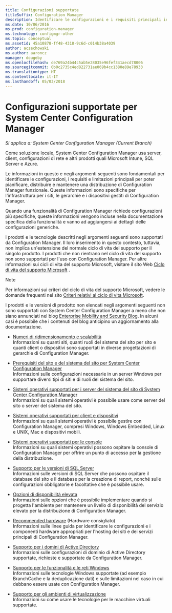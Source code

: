```yaml
---
title: Configurazioni supportate
titleSuffix: Configuration Manager
description: Identificare le configurazioni e i requisiti principali in modo da pianificare, distribuire e manutenere una distribuzione di System Center Configuration Manager funzionale.
ms.date: 10/06/2016
ms.prod: configuration-manager
ms.technology: configmgr-other
ms.topic: conceptual
ms.assetid: 45a10878-ff48-4318-9c6d-c014b38a4039
author: aczechowski
ms.author: aaroncz
manager: dougeby
ms.openlocfilehash: de769a24b44c5ab5e28035e96fef341aecd78006
ms.sourcegitcommit: 0b0c2735c4ed822731ae069b4cc1380e89e78933
ms.translationtype: HT
ms.contentlocale: it-IT
ms.lasthandoff: 05/03/2018
---
```

# <a name="supported-configurations-for-system-center-configuration-manager"></a>Configurazioni supportate per System Center Configuration Manager

*Si applica a: System Center Configuration Manager (Current Branch)*

Come soluzione locale, System Center Configuration Manager usa server, client, configurazioni di rete e altri prodotti quali Microsoft Intune, SQL Server e Azure.

Le informazioni in questo e negli argomenti seguenti sono fondamentali per identificare le configurazioni, i requisiti e limitazioni principali per poter pianificare, distribuire e mantenere una distribuzione di Configuration Manager funzionale.  Queste informazioni sono specifiche per l'infrastruttura per i siti, le gerarchie e i dispositivi gestiti di Configuration Manager.

Quando una funzionalità di Configuration Manager richiede configurazioni più specifiche, queste informazioni vengono incluse nella documentazione specifica della funzionalità e vanno ad aggiungersi ai dettagli delle configurazioni generiche.  

 I prodotti e le tecnologie descritti negli argomenti seguenti sono supportati da Configuration Manager. Il loro inserimento in questo contesto, tuttavia, non implica un'estensione del normale ciclo di vita del supporto per il singolo prodotto. I prodotti che non rientrano nel ciclo di vita del supporto non sono supportati per l'uso con Configuration Manager. Per altre informazioni sui cicli di vita del supporto Microsoft, visitare il sito Web [Ciclo di vita del supporto Microsoft](http://go.microsoft.com/fwlink/p/?LinkId=208270) .  

> [!NOTE]  
>  Per informazioni sui criteri del ciclo di vita del supporto Microsoft, vedere le domande frequenti nel sito [Criteri relativi al ciclo di vita Microsoft](http://go.microsoft.com/fwlink/p/?LinkId=31976).  

 I prodotti e le versioni di prodotto non elencati negli argomenti seguenti non sono supportati con System Center Configuration Manager a meno che non siano annunciati nel blog [Enterprise Mobility and Security Blog](https://blogs.technet.microsoft.com/enterprisemobility/).  In alcuni casi è possibile che i contenuti del blog anticipino un aggiornamento alla documentazione.


-  [Numeri di ridimensionamento e scalabilità](../../../core/plan-design/configs/size-and-scale-numbers.md)  
Informazioni su quanti siti, quanti ruoli del sistema del sito per sito e quanti client o dispositivi sono supportati in diverse progettazioni di gerarchie di Configuration Manager.

-  [Prerequisiti del sito e del sistema del sito per System Center Configuration Manager](../../../core/plan-design/configs/site-and-site-system-prerequisites.md)  
Informazioni sulle configurazioni necessarie in un server Windows per supportare diversi tipi di siti e di ruoli del sistema del sito.

-  [Sistemi operativi supportati per i server del sistema del sito di System Center Configuration Manager](../../../core/plan-design/configs/supported-operating-systems-for-site-system-servers.md)  
Informazioni su quali sistemi operativi è possibile usare come server del sito o server del sistema del sito.

-  [Sistemi operativi supportati per client e dispositivi](../../../core/plan-design/configs/supported-operating-systems-for-clients-and-devices.md)  
Informazioni su quali sistemi operativi è possibile gestire con Configuration Manager, compresi Windows, Windows Embedded, Linux e UNIX, Mac e dispositivi mobili.

-  [Sistemi operativi supportati per le console](../../../core/plan-design/configs/supported-operating-systems-consoles.md)  
Informazioni su quali sistemi operativi possono ospitare la console di Configuration Manager per offrire un punto di accesso per la gestione della distribuzione.  

-  [Supporto per le versioni di SQL Server](../../../core/plan-design/configs/support-for-sql-server-versions.md)  
Informazioni sulle versioni di SQL Server che possono ospitare il database del sito e il database per la creazione di report, nonché sulle configurazioni obbligatorie e facoltative che è possibile usare.

-  [Opzioni di disponibilità elevata](../../../protect/understand/high-availability-options.md)  
Informazioni sulle opzioni che è possibile implementare quando si progetta l'ambiente per mantenere un livello di disponibilità del servizio elevato per la distribuzione di Configuration Manager.

-  [Recommended hardware](../../../core/plan-design/configs/recommended-hardware.md) (Hardware consigliato)  
Informazioni sulle linee guida per identificare le configurazioni e i componenti hardware appropriati per l'hosting dei siti e dei servizi principali di Configuration Manager.

-  [Supporto per i domini di Active Directory](../../../core/plan-design/configs/support-for-active-directory-domains.md)  
Informazioni sulle configurazioni di dominio di Active Directory supportate, richieste e supportate da Configuration Manager.

-  [Supporto per le funzionalità e le reti Windows](../../../core/plan-design/configs/support-for-windows-features-and-networks.md)  
Informazioni sulle tecnologie Windows supportate (ad esempio BranchCache e la deduplicazione dati) e sulle limitazioni nel caso in cui debbano essere usate con Configuration Manager.

-  [Supporto per gli ambienti di virtualizzazione](../../../core/plan-design/configs/support-for-virtualization-environments.md)  
Informazioni su come usare le tecnologie per le macchine virtuali supportate.
